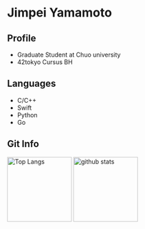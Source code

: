 # Jimpei Yamamoto
## Profile
- Graduate Student at Chuo university
- 42tokyo Cursus BH
## Languages
- C/C++
- Swift
- Python
- Go
## Git Info
  <p align="left"> 
  <img alt="Top Langs" height="150px" src="https://github-readme-stats.vercel.app/api/top-langs/?username=JimpeiYamamoto&layout=compact&show_icons=true&theme=onedark" />
  <img alt="github stats" height="150px" src="https://github-readme-stats.vercel.app/api?username=JimpeiYamamoto&theme=onedark&show_icons=ture" />
</p>
